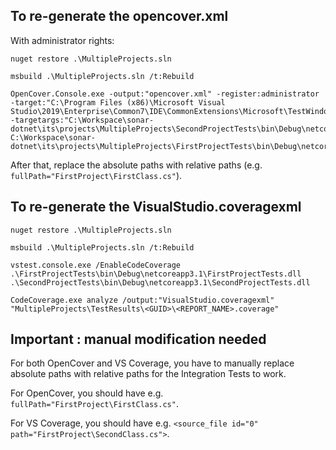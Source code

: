 ## To re-generate the opencover.xml

With administrator rights:
```
nuget restore .\MultipleProjects.sln

msbuild .\MultipleProjects.sln /t:Rebuild

OpenCover.Console.exe -output:"opencover.xml" -register:administrator -target:"C:\Program Files (x86)\Microsoft Visual Studio\2019\Enterprise\Common7\IDE\CommonExtensions\Microsoft\TestWindow\vstest.console.exe" -targetargs:"C:\Workspace\sonar-dotnet\its\projects\MultipleProjects\SecondProjectTests\bin\Debug\netcoreapp3.1\SecondProjectTests.dll C:\Workspace\sonar-dotnet\its\projects\MultipleProjects\FirstProjectTests\bin\Debug\netcoreapp3.1\FirstProjectTests.dll"
```

After that, replace the absolute paths with relative paths (e.g. `fullPath="FirstProject\FirstClass.cs"`).

## To re-generate the VisualStudio.coveragexml

```
nuget restore .\MultipleProjects.sln

msbuild .\MultipleProjects.sln /t:Rebuild

vstest.console.exe /EnableCodeCoverage .\FirstProjectTests\bin\Debug\netcoreapp3.1\FirstProjectTests.dll .\SecondProjectTests\bin\Debug\netcoreapp3.1\SecondProjectTests.dll

CodeCoverage.exe analyze /output:"VisualStudio.coveragexml" "MultipleProjects\TestResults\<GUID>\<REPORT_NAME>.coverage"
```

## Important : manual modification needed

For both OpenCover and VS Coverage, you have to manually replace absolute paths with relative paths for the Integration Tests to work.

For OpenCover, you should have e.g. `fullPath="FirstProject\FirstClass.cs"`.

For VS Coverage, you should have e.g. `<source_file id="0" path="FirstProject\SecondClass.cs">`.